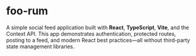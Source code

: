# foo-rum
A simple social feed application built with **React**, **TypeScript**, **Vite**, and the Context API. This app demonstrates authentication, protected routes, posting to a feed, and modern React best practices—all without third-party state management libraries.
